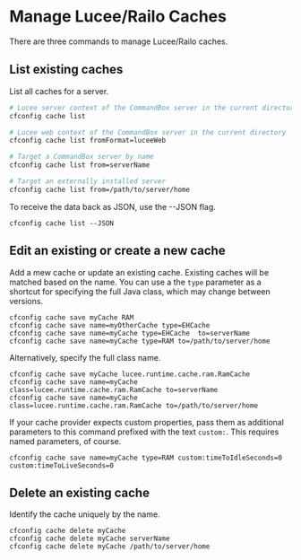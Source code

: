 # Manage Lucee/Railo Caches

There are three commands to manage Lucee/Railo caches.

## List existing caches

List all caches for a server.

```bash
# Lucee server context of the CommandBox server in the current directory
cfconfig cache list

# Lucee web context of the CommandBox server in the current directory
cfconfig cache list fromFormat=luceeWeb

# Target a CommandBox server by name
cfconfig cache list from=serverName

# Target an externally installed server
cfconfig cache list from=/path/to/server/home
```

To receive the data back as JSON, use the --JSON flag.
```
cfconfig cache list --JSON
```

## Edit an existing or create a new cache

Add a mew cache or update an existing cache.  Existing caches will be matched based on the name.  You can use a the `type` parameter as a shortcut for specifying the full Java class, which may change between versions.

```
cfconfig cache save myCache RAM
cfconfig cache save name=myOtherCache type=EHCache
cfconfig cache save name=myCache type=EHCache  to=serverName
cfconfig cache save name=myCache type=RAM to=/path/to/server/home
```

Alternatively, specify the full class name.

```
cfconfig cache save myCache lucee.runtime.cache.ram.RamCache
cfconfig cache save name=myCache class=lucee.runtime.cache.ram.RamCache to=serverName
cfconfig cache save name=myCache class=lucee.runtime.cache.ram.RamCache to=/path/to/server/home
```

If your cache provider expects custom properties, pass them as additional parameters to this command prefixed with the text `custom:`. This requires named parameters, of course.

```
cfconfig cache save name=myCache type=RAM custom:timeToIdleSeconds=0 custom:timeToLiveSeconds=0
```

## Delete an existing cache

Identify the cache uniquely by the name.

```
cfconfig cache delete myCache
cfconfig cache delete myCache serverName
cfconfig cache delete myCache /path/to/server/home
```